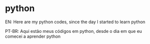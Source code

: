 # python
EN: Here are my python codes, since the day I started to learn python 

PT-BR: Aqui estão meus códigos em python, desde o dia em que eu comecei a aprender python
